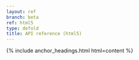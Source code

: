 ```yaml
---
layout: ref
branch: beta
ref: html5
type: defold
title: API reference (html5)
---
```

{% include anchor_headings.html html=content %}